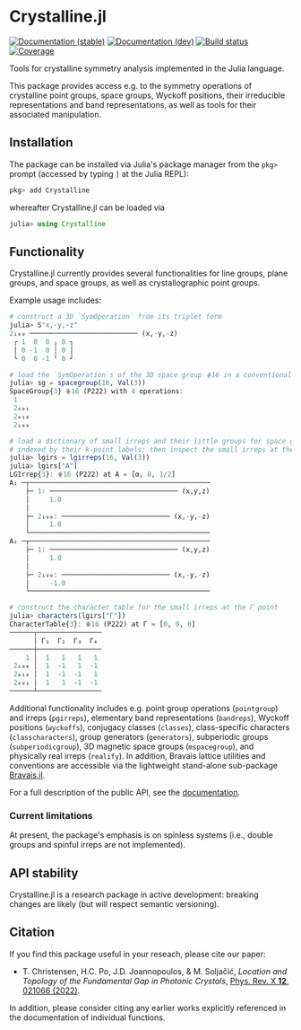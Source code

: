# Crystalline.jl

[![Documentation (stable)][docs-stable-img]][docs-stable-url] [![Documentation (dev)][docs-dev-img]][docs-dev-url] [![Build status][ci-status-img]][ci-status-url] [![Coverage][coverage-img]][coverage-url]

Tools for crystalline symmetry analysis implemented in the Julia language.

This package provides access e.g. to the symmetry operations of crystalline point groups, space groups, Wyckoff positions, their irreducible representations and band representations, as well as tools for their associated manipulation.

## Installation

The package can be installed via Julia's package manager from the `pkg>` prompt (accessed by typing `]` at the Julia REPL):
```julia
pkg> add Crystalline
```
whereafter Crystalline.jl can be loaded via
```julia
julia> using Crystalline
```

## Functionality

Crystalline.jl currently provides several functionalities for line groups, plane groups, and space groups, as well as crystallographic point groups.

Example usage includes:
```julia
# construct a 3D `SymOperation` from its triplet form
julia> S"x,-y,-z"
2₁₀₀ ─────────────────────────── (x,-y,-z)
 ┌ 1  0  0 ╷ 0 ┐
 │ 0 -1  0 ┆ 0 │
 └ 0  0 -1 ╵ 0 ┘

# load the `SymOperation`s of the 3D space group ⋕16 in a conventional setting
julia> sg = spacegroup(16, Val(3))
SpaceGroup{3} ⋕16 (P222) with 4 operations:
 1
 2₀₀₁
 2₀₁₀
 2₁₀₀

# load a dictionary of small irreps and their little groups for space group ⋕16,
# indexed by their k-point labels; then inspect the small irreps at the A point
julia> lgirs = lgirreps(16, Val(3))
julia> lgirs["A"]
LGIrrep{3}: ⋕16 (P222) at A = [α, 0, 1/2]
A₁ ─┬─────────────────────────────────────────────
    ├─ 1: ──────────────────────────────── (x,y,z)
    │     1.0
    │     
    ├─ 2₁₀₀: ─────────────────────────── (x,-y,-z)
    │     1.0
    └─────────────────────────────────────────────
A₂ ─┬─────────────────────────────────────────────
    ├─ 1: ──────────────────────────────── (x,y,z)
    │     1.0
    │     
    ├─ 2₁₀₀: ─────────────────────────── (x,-y,-z)
    │     -1.0
    └─────────────────────────────────────────────

# construct the character table for the small irreps at the Γ point
julia> characters(lgirs["Γ"])
CharacterTable{3}: ⋕16 (P222) at Γ = [0, 0, 0]
──────┬────────────────
      │ Γ₁  Γ₂  Γ₃  Γ₄ 
──────┼────────────────
    1 │  1   1   1   1 
 2₁₀₀ │  1  -1   1  -1
 2₀₁₀ │  1  -1  -1   1
 2₀₀₁ │  1   1  -1  -1
──────┴────────────────
```

Additional functionality includes e.g. point group operations (`pointgroup`) and irreps (`pgirreps`), elementary band representations (`bandreps`), Wyckoff positions (`wyckoffs`), conjugacy classes (`classes`), class-specific characters (`classcharacters`), group generators (`generators`), subperiodic groups (`subperiodicgroup`), 3D magnetic space groups (`mspacegroup`), and physically real irreps (`realify`).
In addition, Bravais lattice utilities and conventions are accessible via the lightweight stand-alone sub-package [Bravais.jl](https://github.com/thchr/Crystalline.jl/tree/master/Bravais).

For a full description of the public API, see the [documentation][docs-dev-url].

### Current limitations
At present, the package's emphasis is on spinless systems (i.e., double groups and spinful irreps are not implemented).

## API stability
Crystalline.jl is a research package in active development: breaking changes are likely (but will respect semantic versioning).

## Citation

If you find this package useful in your reseach, please cite our paper:

- T. Christensen, H.C. Po, J.D. Joannopoulos, & M. Soljačić, *Location and Topology of the Fundamental Gap in Photonic Crystals*, [Phys. Rev. X **12**, 021066 (2022)](https://doi.org/10.1103/PhysRevX.12.021066).

In addition, please consider citing any earlier works explicitly referenced in the documentation of individual functions.


[ci-status-img]:   https://github.com/thchr/Crystalline.jl/workflows/CI/badge.svg
[ci-status-url]:   https://github.com/thchr/Crystalline.jl/actions
[docs-dev-img]:    https://img.shields.io/badge/docs-dev-blue.svg
[docs-dev-url]:    https://thchr.github.io/Crystalline.jl/dev
[docs-stable-img]: https://img.shields.io/badge/docs-stable-blue.svg
[docs-stable-url]: https://thchr.github.io/Crystalline.jl/stable
[coverage-img]:    https://codecov.io/gh/thchr/Crystalline.jl/branch/master/graph/badge.svg
[coverage-url]:    https://codecov.io/gh/thchr/Crystalline.jl
